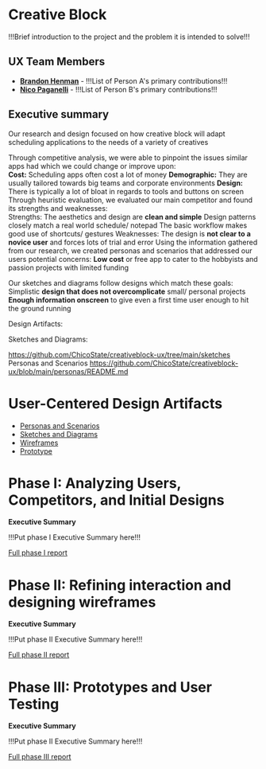# Creative Block

!!!Brief introduction to the project and the problem it is intended to solve!!!

## UX Team Members

* **[Brandon Henman](https://usabilityengineering.github.io/*****************)** - !!!List of Person A's primary contributions!!!
* **[Nico Paganelli](https://usabilityengineering.github.io/ux-journal-the-real-brogrammer/)** - !!!List of Person B's primary contributions!!!

## Executive summary 

Our research and design focused on how creative block will adapt scheduling applications to the needs of a variety of creatives


Through competitive analysis, we were able to pinpoint the issues similar apps had which we could change or improve upon:  
  **Cost:** Scheduling apps often cost a lot of money
  **Demographic:** They are usually tailored towards big teams and corporate environments
  **Design:** There is typically a lot of bloat in regards to tools and buttons on screen
Through heuristic evaluation, we evaluated our main competitor and found its strengths and weaknesses:  
  Strengths:
    The aesthetics and design are **clean and simple**
    Design patterns closely match a real world schedule/ notepad
    The basic workflow makes good use of shortcuts/ gestures
  Weaknesses:
    The design is **not clear to a novice user** and forces lots of trial and error
Using the information gathered from our research, we created personas and scenarios that addressed our users potential concerns:
  **Low cost** or free app to cater to the hobbyists and passion projects with limited funding


Our sketches and diagrams follow designs which match these goals:  
  Simplistic **design that does not overcomplicate** small/ personal projects
  **Enough information onscreen** to give even a first time user enough to hit the ground running


Design Artifacts:


Sketches and Diagrams:

https://github.com/ChicoState/creativeblock-ux/tree/main/sketches
Personas and Scenarios
https://github.com/ChicoState/creativeblock-ux/blob/main/personas/README.md


# User-Centered Design Artifacts

* [Personas and Scenarios](personas/)
* [Sketches and Diagrams](sketches/)
* [Wireframes](wireframes/)
* [Prototype](#)

# Phase I: Analyzing Users, Competitors, and Initial Designs

**Executive Summary**

!!!Put phase I Executive Summary here!!!

[Full phase I report](phaseI/)

# Phase II: Refining interaction and designing wireframes

**Executive Summary**

!!!Put phase II Executive Summary here!!!

[Full phase II report](phaseII/)

# Phase III: Prototypes and User Testing

**Executive Summary**

!!!Put phase II Executive Summary here!!!

[Full phase III report](phaseIII/)
